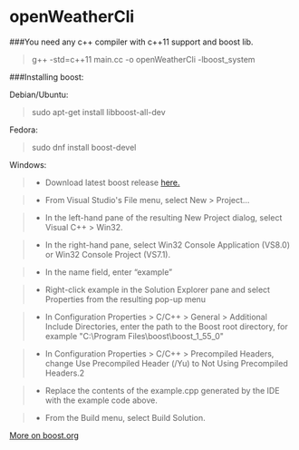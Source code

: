 # openWeatherCli

###You need any c++ compiler with c++11 support and boost lib.
>g++ -std=c++11 main.cc -o openWeatherCli -lboost_system

###Installing boost:

  Debian/Ubuntu:
  > sudo apt-get install libboost-all-dev

  Fedora:
  > sudo dnf install boost-devel
  
  Windows:
  
  >* Download latest boost release [here.](http://sourceforge.net/projects/boost/files/boost/1.59.0/)
  
  >* From Visual Studio's File menu, select New > Project…

  >* In the left-hand pane of the resulting New Project dialog, select Visual C++ > Win32.

  >*  In the right-hand pane, select Win32 Console Application (VS8.0) or Win32 Console Project (VS7.1).

  >* In the name field, enter “example”

  >*  Right-click example in the Solution Explorer pane and select Properties from the resulting pop-up menu

  >*  In Configuration Properties > C/C++ > General > Additional Include Directories, enter the path to the Boost root directory, for example "C:\Program Files\boost\boost_1_55_0"

  >* In Configuration Properties > C/C++ > Precompiled Headers, change Use Precompiled Header (/Yu) to Not Using Precompiled Headers.2

  >* Replace the contents of the example.cpp generated by the IDE with the example code above.

  >* From the Build menu, select Build Solution.

  
  [More on boost.org](http://www.boost.org/doc/libs/1_55_0/more/getting_started/windows.html)

